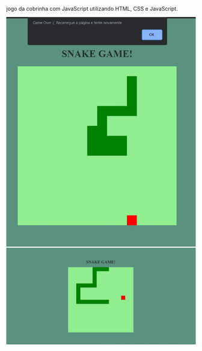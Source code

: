 jogo da cobrinha com JavaScript utilizando HTML, CSS e JavaScript.

<div align="center"><img src="/img/img1.jpeg" width="700px" /></div>

<div align="center"><img src="/img/img2.jpeg" width="700px" /></div>